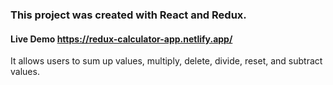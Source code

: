 ### This project was created with React and Redux.

#### Live Demo https://redux-calculator-app.netlify.app/

It allows users to sum up values, multiply, delete, divide, reset, and subtract values.